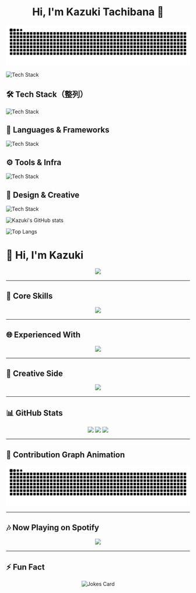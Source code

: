 <h1 align="center">Hi, I'm Kazuki Tachibana 👋</h1>
<!-- <p align="center">
  <img src="https://readme-typing-svg.herokuapp.com?size=28&duration=4000&color=00E7FF&center=true&vCenter=true&width=800&lines=Full-stack+Web+Engineer;Creative+Coder+%26+3DCG+Artist;Next.js+%7C+Supabase+%7C+AWS;Technology+%2B+Design+%2B+Music" />
</p> -->
<picture>
  <source media="(prefers-color-scheme: dark)" srcset="https://raw.githubusercontent.com/kazkt01/kazkt01/output/github-contribution-grid-snake-dark.svg">
  <source media="(prefers-color-scheme: light)" srcset="https://raw.githubusercontent.com/kazkt01/kazkt01/output/github-contribution-grid-snake.svg">
  <img alt="github contribution grid snake animation" src="https://raw.githubusercontent.com/kazkt01/kazkt01/output/github-contribution-grid-snake.svg">
</picture>

![Tech Stack](https://skillicons.dev/icons?i=js,typescript,react,next,nodejs,python,docker,astro,threejs,tailwind,php,fastapi,github,bitbucket,aws,supabase,firebase,mysql,bash,linux,cpp,unrealengine,blender,jquery,ubuntu,raspberrypi,postman,mongodb,graphql,redux,expressjs,prisma,vscode,phpstorm,vim,githubactions,vercel,remix,scss,unity,figma,illustrator,photoshop,ae,pr,xd)

<div>
<!-- ![Kazuki's GitHub stats](https://github-readme-stats.vercel.app/api?username=kazkt01&show_icons=true&theme=transparent) -->
  
</div>

## 🛠 Tech Stack（整列）
![Tech Stack](https://skillicons.dev/icons?i=js,ts,php,python,cpp,react,next,astro,threejs,tailwind,fastapi,expressjs,redux,remix,scss,prisma,nodejs,docker,aws,vercel,github,githubactions,bitbucket,supabase,firebase,mysql,mongodb,graphql,postman,bash,linux,ubuntu,raspberrypi,figma,illustrator,photoshop,ae,pr,xd,blender,unity,unrealengine,vscode,vim)

## 🚀 Languages & Frameworks
![Tech Stack](https://skillicons.dev/icons?i=js,ts,react,next,nodejs,php,python,cpp)

## ⚙️ Tools & Infra
![Tech Stack](https://skillicons.dev/icons?i=docker,aws,vercel,github,githubactions,supabase,firebase,mysql,mongodb,graphql)

## 🎨 Design & Creative
![Tech Stack](https://skillicons.dev/icons?i=figma,illustrator,photoshop,ae,pr,blender,unity,unrealengine)





![Kazuki's GitHub stats](https://github-readme-stats.vercel.app/api?username=kazkt01&show_icons=true&theme=radical)

![Top Langs](https://github-readme-stats.vercel.app/api/top-langs/?username=kazkt01&layout=compact&theme=radical)



# 👋 Hi, I'm Kazuki

<p align="center">
  <img src="https://readme-typing-svg.herokuapp.com?size=28&duration=4000&color=00E7FF&center=true&vCenter=true&width=800&lines=Full-stack+Web+Engineer;Creative+Coder+%26+3DCG+Artist;Next.js+%7C+Supabase+%7C+AWS;Technology+%2B+Design+%2B+Music" />
</p>

---

## 🚀 Core Skills
<p align="center">
  <img src="https://skillicons.dev/icons?i=ts,react,next,tailwind,nodejs,supabase,fastapi,aws,docker,vercel,mysql,github,githubactions" />
</p>

---

## 🌐 Experienced With
<p align="center">
  <img src="https://skillicons.dev/icons?i=php,python,astro,threejs,redux,remix,prisma,mongodb,graphql,bitbucket,postman,bash,linux,ubuntu,raspberrypi" />
</p>

---

## 🎨 Creative Side
<p align="center">
  <img src="https://skillicons.dev/icons?i=figma,illustrator,photoshop,ae,pr,xd,blender,unity,unrealengine" />
</p>

---

## 📊 GitHub Stats
<p align="center">
  <img src="https://github-readme-streak-stats.herokuapp.com?user=kazkt01&theme=radical&hide_border=true" />
  <img src="https://github-readme-stats.vercel.app/api?username=kazkt01&show_icons=true&theme=radical&hide_border=true" />
  <img src="https://github-readme-stats.vercel.app/api/top-langs/?username=kazkt01&layout=compact&theme=radical&hide_border=true" />
</p>

---

## 🐍 Contribution Graph Animation
<p align="center">
  <img src="https://github.com/kazkt01/kazkt01/blob/output/github-contribution-grid-snake.svg" />
</p>

---

## 🎶 Now Playing on Spotify
<p align="center">
  <img src="https://spotify-github-profile.vercel.app/api/view?uid=YOUR_SPOTIFY_ID&cover_image=true&theme=default&show_offline=false&background_color=121212&interchange=false&bar_color=53b14f&bar_color_cover=true" />
</p>

---

## ⚡ Fun Fact
<p align="center">
  <img src="https://readme-jokes.vercel.app/api?hideBorder&theme=radical" alt="Jokes Card" />
</p>








